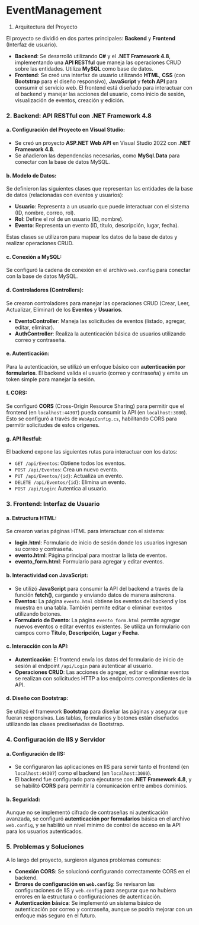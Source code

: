 # EventManagement

1. Arquitectura del Proyecto

El proyecto se dividió en dos partes principales: **Backend** y **Frontend** (Interfaz de usuario). 

- **Backend**: Se desarrolló utilizando **C#** y el **.NET Framework 4.8**, implementando una **API RESTful** que maneja las operaciones CRUD sobre las entidades. Utiliza **MySQL** como base de datos.
- **Frontend**: Se creó una interfaz de usuario utilizando **HTML**, **CSS** (con **Bootstrap** para el diseño responsivo), **JavaScript** y **fetch API** para consumir el servicio web. El frontend está diseñado para interactuar con el backend y manejar las acciones del usuario, como inicio de sesión, visualización de eventos, creación y edición.

### 2. **Backend: API RESTful con .NET Framework 4.8**

#### a. **Configuración del Proyecto en Visual Studio**:
- Se creó un proyecto **ASP.NET Web API** en Visual Studio 2022 con **.NET Framework 4.8**.
- Se añadieron las dependencias necesarias, como **MySql.Data** para conectar con la base de datos MySQL.
  
#### b. **Modelo de Datos**:
Se definieron las siguientes clases que representan las entidades de la base de datos (relacionadas con eventos y usuarios):
  - **Usuario**: Representa a un usuario que puede interactuar con el sistema (ID, nombre, correo, rol).
  - **Rol**: Define el rol de un usuario (ID, nombre).
  - **Evento**: Representa un evento (ID, título, descripción, lugar, fecha).

Estas clases se utilizaron para mapear los datos de la base de datos y realizar operaciones CRUD.

#### c. **Conexión a MySQL**:
Se configuró la cadena de conexión en el archivo `web.config` para conectar con la base de datos MySQL.
  
#### d. **Controladores (Controllers)**:
Se crearon controladores para manejar las operaciones CRUD (Crear, Leer, Actualizar, Eliminar) de los **Eventos** y **Usuarios**.
  - **EventoController**: Maneja las solicitudes de eventos (listado, agregar, editar, eliminar).
  - **AuthController**: Realiza la autenticación básica de usuarios utilizando correo y contraseña.

#### e. **Autenticación**:
Para la autenticación, se utilizó un enfoque básico con **autenticación por formularios**. El backend valida el usuario (correo y contraseña) y emite un token simple para manejar la sesión.

#### f. **CORS**:
Se configuró **CORS** (Cross-Origin Resource Sharing) para permitir que el frontend (en `localhost:44307`) pueda consumir la API (en `localhost:3080`). Esto se configuró a través de `WebApiConfig.cs`, habilitando CORS para permitir solicitudes de estos orígenes.

#### g. **API Restful**:
El backend expone las siguientes rutas para interactuar con los datos:
- `GET /api/Eventos`: Obtiene todos los eventos.
- `POST /api/Eventos`: Crea un nuevo evento.
- `PUT /api/Eventos/{id}`: Actualiza un evento.
- `DELETE /api/Eventos/{id}`: Elimina un evento.
- `POST /api/Login`: Autentica al usuario.

### 3. **Frontend: Interfaz de Usuario**

#### a. **Estructura HTML**:
Se crearon varias páginas HTML para interactuar con el sistema:
  - **login.html**: Formulario de inicio de sesión donde los usuarios ingresan su correo y contraseña.
  - **evento.html**: Página principal para mostrar la lista de eventos.
  - **evento_form.html**: Formulario para agregar y editar eventos.

#### b. **Interactividad con JavaScript**:
- Se utilizó **JavaScript** para consumir la API del backend a través de la función **fetch()**, cargando y enviando datos de manera asíncrona.
- **Eventos**: La página `evento.html` obtiene los eventos del backend y los muestra en una tabla. También permite editar o eliminar eventos utilizando botones.
- **Formulario de Evento**: La página `evento_form.html` permite agregar nuevos eventos o editar eventos existentes. Se utiliza un formulario con campos como **Título**, **Descripción**, **Lugar** y **Fecha**.

#### c. **Interacción con la API**:
- **Autenticación**: El frontend envía los datos del formulario de inicio de sesión al endpoint `/api/Login` para autenticar al usuario.
- **Operaciones CRUD**: Las acciones de agregar, editar o eliminar eventos se realizan con solicitudes HTTP a los endpoints correspondientes de la API.

#### d. **Diseño con Bootstrap**:
Se utilizó el framework **Bootstrap** para diseñar las páginas y asegurar que fueran responsivas. Las tablas, formularios y botones están diseñados utilizando las clases prediseñadas de Bootstrap.

### 4. **Configuración de IIS y Servidor**

#### a. **Configuración de IIS**:
- Se configuraron las aplicaciones en IIS para servir tanto el frontend (en `localhost:44307`) como el backend (en `localhost:3080`).
- El backend fue configurado para ejecutarse con **.NET Framework 4.8**, y se habilitó **CORS** para permitir la comunicación entre ambos dominios.

#### b. **Seguridad**:
Aunque no se implementó cifrado de contraseñas ni autenticación avanzada, se configuró **autenticación por formularios** básica en el archivo `web.config`, y se habilitó un nivel mínimo de control de acceso en la API para los usuarios autenticados.

### 5. **Problemas y Soluciones**

A lo largo del proyecto, surgieron algunos problemas comunes:
- **Conexión CORS**: Se solucionó configurando correctamente CORS en el backend.
- **Errores de configuración en `web.config`**: Se revisaron las configuraciones de IIS y `web.config` para asegurar que no hubiera errores en la estructura o configuraciones de autenticación.
- **Autenticación básica**: Se implementó un sistema básico de autenticación por correo y contraseña, aunque se podría mejorar con un enfoque más seguro en el futuro.
